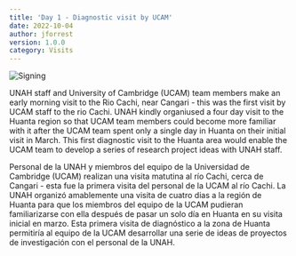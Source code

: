 ```yaml
---
title: 'Day 1 - Diagnostic visit by UCAM'
date: 2022-10-04 
author: jforrest
version: 1.0.0
category: Visits
---
```


![Signing](/assets/posts/1RioCachi.JPG)

UNAH staff and University of Cambridge (UCAM) team members make an early morning visit to the Rio Cachi, near Cangari - this was the first visit by UCAM staff to the rio Cachi. UNAH kindly organiused a four day visit to the Huanta region so that UCAM team members could become more familiar with it after the UCAM team spent only a single day in Huanta on their initial visit in March. This first diagnostic visit to the Huanta area would enable the UCAM team to develop a series of research project ideas with UNAH staff.

Personal de la UNAH y miembros del equipo de la Universidad de Cambridge (UCAM) realizan una visita matutina al río Cachi, cerca de Cangari - esta fue la primera visita del personal de la UCAM al río Cachi. La UNAH organizó amablemente una visita de cuatro dias a la región de Huanta para que los miembros del equipo de la UCAM pudieran familiarizarse con ella después de pasar un solo día en Huanta en su visita inicial en marzo. Esta primera visita de diagnóstico a la zona de Huanta permitiría al equipo de la UCAM desarrollar una serie de ideas de proyectos de investigación con el personal de la UNAH.

